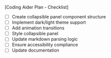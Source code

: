 [Coding Aider Plan - Checklist]

- [ ] Create collapsible panel component structure
- [ ] Implement dark/light theme support
- [ ] Add animation transitions
- [ ] Style collapsible panel
- [ ] Update markdown parsing logic
- [ ] Ensure accessibility compliance
- [ ] Update documentation
